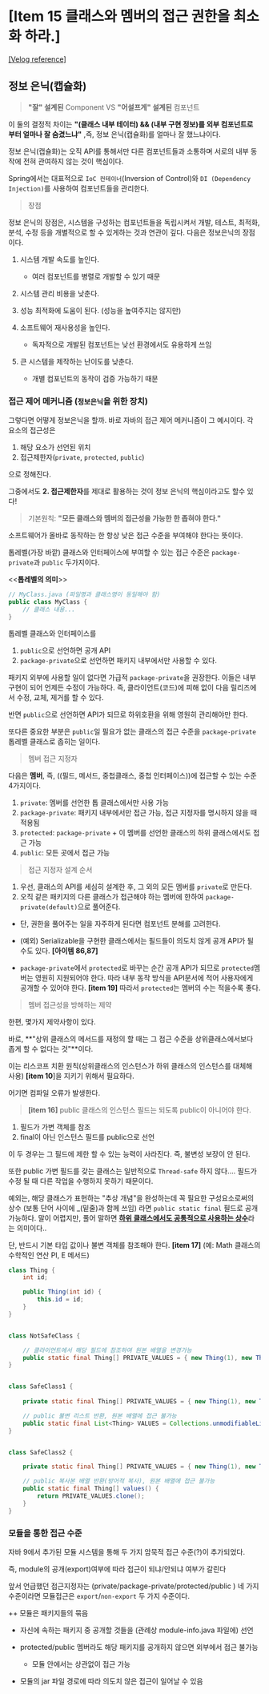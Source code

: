 # [Item 15 클래스와 멤버의 접근 권한을 최소화 하라.]

[[Velog reference]](https://velog.io/@trendsetter/4%EC%9E%A5-%ED%81%B4%EB%9E%98%EC%8A%A4%EC%99%80-%EC%9D%B8%ED%84%B0%ED%8E%98%EC%9D%B4%EC%8A%A4-Item-15-%ED%81%B4%EB%9E%98%EC%8A%A4%EC%99%80-%EB%A9%A4%EB%B2%84%EC%9D%98-%EC%A0%91%EA%B7%BC-%EA%B6%8C%ED%95%9C%EC%9D%84-%EC%B5%9C%EC%86%8C%ED%99%94-%ED%95%98%EB%9D%BC)

## 정보 은닉(캡슐화)
> **"잘" 설계된** Component VS **"어설프게" 설계된** 컴포넌트 

이 둘의 결정적 차이는 
**"(클래스 내부 테이터) && (내부 구현 정보)를 외부 컴포넌트로 부터 얼마나 잘 숨겼느냐"** ,즉, 정보 은닉(캡슐화)를 얼마나 잘 했느냐이다.  

정보 은닉(캡슐화)는 오직 API를 통해서만 다른 컴포넌트들과 소통하며 서로의 내부 동작에 전혀 관여하지 않는 것이 핵심이다. 

Spring에서는 대표적으로 `IoC 컨테이너`(Inversion of Control)와 `DI (Dependency Injection)`를 사용하여 컴포넌트들을 관리한다.

> 장점

정보 은닉의 장점은,
시스템을 구성하는 컴포넌트들을 독립시켜서 개발, 테스트, 최적화, 분석, 수정 등을 개별적으로 할 수 있게하는 것과 연관이 깊다. 
다음은 정보은닉의 장점이다. 

1. 시스템 개발 속도를 높인다. 
	- 여러 컴포넌트를 병렬로 개발할 수 있기 때문
    
2. 시스템 관리 비용을 낮춘다. 

3. 성능 최적화에 도움이 된다. (성능을 높여주지는 않지만)

4. 소프트웨어 재사용성을 높인다. 

	- 독자적으로 개발된 컴포넌트는 낮선 환경에서도 유용하게 쓰임
5. 큰 시스템을 제작하는 난이도를 낮춘다. 
	- 개별 컴포넌트의 동작이 검증 가능하기 때문
    
### 접근 제어 메커니즘 (`정보은닉`을 위한 장치)

그렇다면 어떻게 정보은닉을 할까.
바로 자바의 접근 제어 메커니즘이 그 예시이다. 
각 요소의 접근성은

1. 해당 요소가 선언된 위치
2. 접근제한자(`private`, `protected`, `public`)

으로 정해진다. 

그중에서도 **2. 접근제한자**를 제대로 활용하는 것이 정보 은닉의 핵심이라고도 할수 있다!

>기본원칙: **"모든 클래스와 멤버의 접근성을 가능한 한 좁혀야 한다."**


소프트웨어가 올바로 동작하는 한 항상 낮은 접근 수준을 부여해야 한다는 뜻이다. 

톱레벨(가장 바깥) 클래스와 인터페이스에 부여할 수 있는 접근 수준은 `package-private`과 `public` 두가지이다. 

<<**톱레벨의 의미**>>
```java
// MyClass.java (파일명과 클래스명이 동일해야 함)
public class MyClass {
    // 클래스 내용...
}
```

톱레벨 클래스와 인터페이스를 

1. `public`으로 선언하면 공개 API
2. `package-private`으로 선언하면 패키지 내부에서만 사용할 수 있다. 

패키지 외부에 사용할 일이 없다면 가급적 `package-private`을 권장한다. 이들은 내부 구현이 되어 언제든 수정이 가능하다. 즉, 클라이언트(코드)에 피해 없이 다음 릴리즈에서 수정, 교체, 제거를 할 수 있다. 

반면 `public`으로 선언하면 API가 되므로 하위호환을 위해 영원히 관리해야만 한다. 

또다른 중요한 부분은 `public`일 필요가 없는 클래스의 접근 수준을 `package-private` 톱레벨 클래스로 좁히는 일이다.

> 멤버 접근 지정자

다음은 **멤버**, 즉, ((필드, 메서드, 중첩클래스, 중첩 인터페이스))에 접근할 수 있는 수준 4가지이다. 

1. `private`: 멤버를 선언한 톱 클래스에서만 사용 가능
2. `package-private`: 패키지 내부에서만 접근 가능, 접근 지정자를 명시하지 않을 때 적용됨
3. `protected`: `package-private` + 이 멤버를 선언한 클래스의 하위 클래스에서도 접근 가능 
4. `public`: 모든 곳에서 접근 가능

> 접근 지정자 설계 순서 

1. 우선, 클래스의 API를 세심히 설계한 후, 그 외의 모든 멤버를 `private`로 만든다. 
2. 오직 같은 패키지의 다른 클래스가 접근해야 하는 멤버에 한하여 `package-private(default)`으로 풀어준다. 
- 단, 권한을 풀어주는 일을 자주하게 된다면 컴포넌트 분해를 고려한다. 

- (예외) Serializable을 구현한 클래스에서는 필드들이 의도치 않게 공개 API가 될 수도 있다. **[아이템 86,87]**

- `package-private`에서 `protected`로 바꾸는 순간 공개 API가 되므로 `protected`멤버는 영원히 지원되어야 한다. 따라 내부 동작 방식을 API문서에 적어 사용자에게 공개할 수 있어야 한다. **[item 19]**
따라서 `protected`는 멤버의 수는 적을수록 좋다. 

> 멤버 접근성을 방해하는 제약

한편, 몇가지 제약사항이 있다. 

바로, **"상위 클래스의 메서드를 재정의 할 때는 그 접근 수준을 상위클래스에서보다 좁게 할 수 없다는 것"**이다. 

이는 리스코프 치환 원칙(상위클래스의 인스턴스가 하위 클래스의 인스턴스를 대체해 사용) **[item 10**]을 지키기 위해서 필요하다. 

어기면 컴파일 오류가 발생한다. 

> **[item 16]** public 클래스의 인스턴스 필드는 되도록 public이 아니어야 한다. 

1. 필드가 가변 객체를 참조
2. final이 아닌 인스턴스 필드를 public으로 선언

이 두 경우는 그 필드에 제한 할 수 있는 능력이 사라진다. 즉, 불변성 보장이 안 된다. 

또한 public 가변 필드를 갖는 클래스는 일반적으로 `Thread-safe` 하지 않다....
필드가 수정 될 때 다른 작업을 수행하지 못하기 때문이다. 

예외는, 해당 클래스가 표현하는 "추상 개념"을 완성하는데 꼭 필요한 구성요소로써의 상수 (보통 단어 사이에  _(밑줄)과 함께 쓰임) 라면 `public static final` 필드로 공개 가능하다.
말이 어렵지만, 풀어 말하면 <u>**하위 클래스에서도 공통적으로 사용하는 상수**</u>라는 의미이다..

단, 반드시 기본 타입 값이나 불변 객체를 참조해야 한다. **[item 17]**
(예: Math 클래스의 수학적인 연산 PI, E 메서드)

```java
class Thing {
    int id;

    public Thing(int id) {
        this.id = id;
    }
}


class NotSafeClass {

    // 클라이언트에서 해당 필드에 참조하여 원본 배열을 변경가능
    public static final Thing[] PRIVATE_VALUES = { new Thing(1), new Thing(2), new Thing(3)};
}


class SafeClass1 {
    
    private static final Thing[] PRIVATE_VALUES = { new Thing(1), new Thing(2), new Thing(3)};

    // public 불변 리스트 반환, 원본 배열에 접근 불가능
    public static final List<Thing> VALUES = Collections.unmodifiableList(Arrays.asList(PRIVATE_VALUES));
}


class SafeClass2 {

    private static final Thing[] PRIVATE_VALUES = { new Thing(1), new Thing(2), new Thing(3)};

    // public 복사본 배열 반환(방어적 복사), 원본 배열에 접근 불가능
    public static final Thing[] values() {
        return PRIVATE_VALUES.clone();
    }
}
```

### 모듈을 통한 접근 수준

자바 9에서 추가된 모듈 시스템을 통해 두 가지 암묵적 접근 수준(?)이 추가되었다.

즉, module의 공개(export)여부에 따라 접근이 되냐/안되냐 여부가 갈린다

앞서 언급했던 접근지정자는 (private/package-private/protected/public ) 네 가지 수준이라면 모듈접근은 `export`/`non-export` 두 가지 수준이다. 

++ 모듈은 패키지들의 묶음

- 자신에 속하는 패키지 중 공개할 것들을 (관례상 module-info.java 파일에) 선언
- protected/public 멤버라도 해당 패키지를 공개하지 않으면 외부에서 접근 불가능
	- 모듈 안에서는 상관없이 접근 가능
    

- 모듈의 jar 파일 경로에 따라 의도치 않은 접근이 일어날 수 있음



